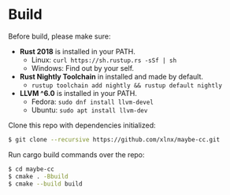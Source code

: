 # Build

Before build, please make sure:
* **Rust 2018** is installed in your PATH.
  * Linux: `curl https://sh.rustup.rs -sSf | sh`
  * Windows: Find out by your self.
* **Rust Nightly Toolchain** in installed and made by default.
  * `rustup toolchain add nightly && rustup default nightly`
* **LLVM ^6.0** is installed in your PATH.
  * Fedora: `sudo dnf install llvm-devel`
  * Ubuntu: `sudo apt install llvm-dev`

Clone this repo with dependencies initialized:

```bash
$ git clone --recursive https://github.com/xlnx/maybe-cc.git
```

Run cargo build commands over the repo:

```bash
$ cd maybe-cc
$ cmake . -Bbuild
$ cmake --build build
```
